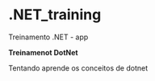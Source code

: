 # .NET_training
 Treinamento .NET - app
 
 **Treinamenot DotNet**

 Tentando aprende os conceitos de dotnet
